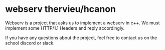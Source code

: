 # webserv thervieu/hcanon

Webserv is a project that asks us to implement a webserv in c++.
We must implement some HTTP/1.1 Headers and reply accordingly.

If you have any questions about the project, feel free to contact us on the school discord or slack.
